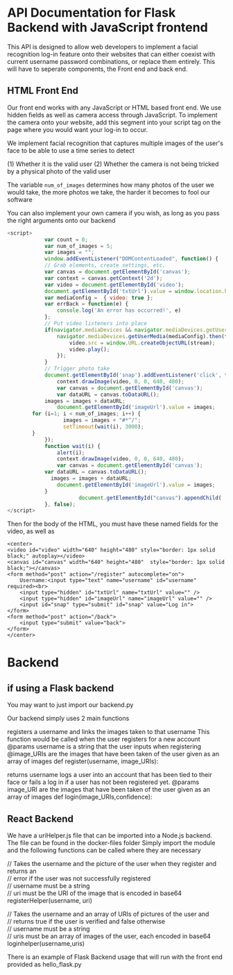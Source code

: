# API Documentation for Flask Backend with JavaScript frontend  


This API is designed to allow web developers to implement a facial recognition
log-in feature onto their websites that can either coexist with current username
password combinations, or replace them entirely. This will have to seperate components,
the Front end and back end.


## HTML Front End

Our front end works with any JavaScript or HTML based front end. We use hidden fields as well as 
camera access through JavaScript. To implement the camera onto your website, add this segment into your
script tag on the page where you would want your log-in to occur.

We implement facial recognition that captures multiple images of the user's face to be able to use a
time series to detect

(1) Whether it is the valid user
(2) Whether the camera is not being tricked by a physical photo of the valid user

The variable `num_of_images` determines how many photos of the user we would take,
the more photos we take, the harder it becomes to fool our software  

You can also implement your own camera if you wish, as long as you pass the right arguments onto our backend

```javascript
<script>  
            var count = 0;  
            var num_of_images = 5;  
            var images = "";  
            window.addEventListener("DOMContentLoaded", function() {  
            // Grab elements, create settings, etc.  
            var canvas = document.getElementById('canvas');  
            var context = canvas.getContext('2d');  
            var video = document.getElementById('video');  
            document.getElementById('txtUrl').value = window.location.href;  
            var mediaConfig =  { video: true };  
            var errBack = function(e) {  
                console.log('An error has occurred!', e)  
            };  
            // Put video listeners into place  
            if(navigator.mediaDevices && navigator.mediaDevices.getUserMedia) {  
                navigator.mediaDevices.getUserMedia(mediaConfig).then(function(  stream) {  
                    video.src = window.URL.createObjectURL(stream);  
                    video.play();  
                });  
            }  
            // Trigger photo take  
            document.getElementById('snap').addEventListener('click', function() {  
                context.drawImage(video, 0, 0, 640, 480);  
                var canvas = document.getElementById('canvas');  
                var dataURL = canvas.toDataURL();  
	        images = images + dataURL;  
                document.getElementById('imageUrl').value = images;  
   	    for (i=1; i < num_of_images; i++) {  
			      images = images + "#*^/";  
			      setTimeout(wait(i), 3000);  
		}  
            });  
            function wait(i) {  
                alert(i);  
                context.drawImage(video, 0, 0, 640, 480);  
                var canvas = document.getElementById('canvas');  
 	        var dataURL = canvas.toDataURL();  
			  images = images + dataURL;  
                document.getElementById('imageUrl').value = images;  
            }  
                       document.getElementById("canvas").appendChild(  convertCanvasToImage(canvas));  
            }, false);  
</script>  
```

Then for the body of the HTML, you must have these named fields
for the video, as well as 
```
<center>
<video id="video" width="640" height="480" style="border: 1px solid black;" autoplay></video>
<canvas id="canvas" width="640" height="480"  style="border: 1px solid black;"></canvas>
<form method="post" action="/register" autocomplete="on">
    Username:<input type="text" name="username" id="username" required><br>
    <input type="hidden" id="txtUrl" name="txtUrl" value="" />
    <input type="hidden" id="imageUrl" name="imageUrl" value="" />
    <input id="snap" type="submit" id="snap" value="Log in">
</form>
<form method="post" action="/back">
    <input type="submit" value="back">
</form>
</center>
```
# Backend

## if using a Flask backend

You may want to just import our backend.py

Our backend simply uses 2 main functions

registers a username and links the images taken to that username
This function would be called when the user registers for a new account
@params username is a string that the user inputs when registering
@image_URIs are the images that have been taken of the user given as an array of images
def register(username, image_URIs):


returns username
 logs a user into an account that has been tied to their face or
 fails a log in if a user has not been registered yet.
 @params image_URI are the images that have been taken of the user given as an array of images
def login(image_URIs,confidence):

## React Backend

We have a uriHelper.js file that can be imported into a Node.js backend.  
The file can be found in the docker-files folder
Simply import the module and the following functions can be called where they are necessary  
  

// Takes the username and the picture of the user when they register and returns an  
// error if the user was not successfully registered  
// username must be a string  
// uri must be the URI of the image that is encoded in base64  
registerHelper(username, uri)

// Takes the username and an array of URIs of pictures of the user and     
// returns true if the user is verified and false otherwise  
// username must be a string  
// uris must be an array of images of the user, each encoded in base64  
loginhelper(username,uris)



There is an example of Flask Backend usage that will run with the front end provided as hello_flask.py


